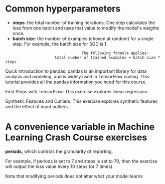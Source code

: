 # Common hyperparameters

- **steps**: the total number of training iterations. One step calculates the loss from one batch and uses that value to modify the model's weights once.
- **batch size**: the number of examples (chosen at random) for a single step. For example, the batch size for SGD is 1.

```
                                  The following formula applies:
                      total number of trained examples = batch size * steps
```

Quick Introduction to pandas: pandas is an important library for data analysis and modeling, and is widely used in TensorFlow coding. This tutorial provides all the pandas information you need for this course.

First Steps with TensorFlow: This exercise explores linear regression.

Synthetic Features and Outliers: This exercise explores synthetic features and the effect of input outliers.  


# A convenience variable in Machine Learning Crash Course exercises

**periods,** which controls the granularity of reporting.

For example, if periods is set to 7 and steps is set to 70, then the exercise will output the loss value every 10 steps (or 7 times)

Note that modifying periods does not alter what your model learns
